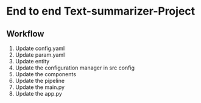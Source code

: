 # End to end Text-summarizer-Project

## Workflow

1. Update config.yaml
2. Update param.yaml
3. Update entity
4. Update the configuration manager in src config
5. Update the components
6. Update the pipeline
7. Update the main.py
8. Update the app.py